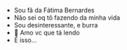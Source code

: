 - Sou fã da Fátima Bernardes
- Não sei oq tô fazendo da minha vida
- Sou desinteressante, e burra 
- 💞️ Amo vc que tá lendo 
- É isso...
<!---
TRIXALIMDA/TRIXALIMDA is a ✨ special ✨ repository because its `README.md` (this file) appears on your GitHub profile.
You can click the Preview link to take a look at your changes.
--->
